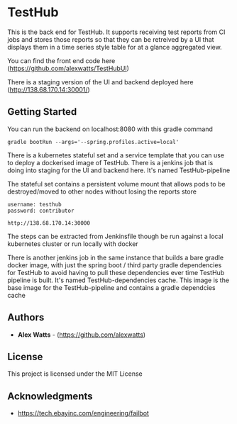 # TestHub

This is the back end for TestHub. It supports receiving test reports from CI jobs and stores those reports so that they can be retreived by a UI that displays them in a time series style table for at a glance aggregated view.

You can find the front end code here (https://github.com/alexwatts/TestHubUI)

There is a staging version of the UI and backend deployed here (http://138.68.170.14:30001/)

## Getting Started

You can run the backend on localhost:8080 with this gradle command

```
gradle bootRun --args='--spring.profiles.active=local'
```

There is a kubernetes stateful set and a service template that you can use to deploy a dockerised image of TestHub.
There is a jenkins job that is doing into staging for the UI and backend here. It's named TestHub-pipeline

The stateful set contains a persistent volume mount that allows pods to be destroyed/moved to other nodes without losing the reports store

```
username: testhub
password: contributor

http://138.68.170.14:30000
```

The steps can be extracted from Jenkinsfile though be run against a local kubernetes cluster or run locally with docker

There is another jenkins job in the same instance that builds a bare gradle docker image, with just the spring boot / third party gradle dependencies for TestHub to avoid having to pull these dependencies ever time TestHub pipeline is built. It's named TestHub-dependencies cache. This image is the base image for the TestHub-pipeline and contains a gradle dependcies cache

## Authors

* **Alex Watts** - (https://github.com/alexwatts)

## License

This project is licensed under the MIT License

## Acknowledgments

* https://tech.ebayinc.com/engineering/failbot
